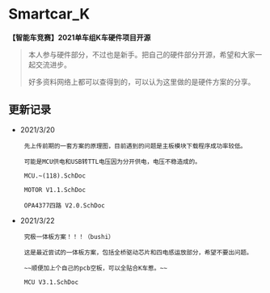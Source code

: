# Smartcar_K
**【智能车竞赛】2021单车组K车硬件项目开源**

> 本人参与硬件部分，不过也是新手。把自己的硬件部分开源，希望和大家一起交流进步。
> 
> 好多资料网络上都可以查得到的，可以认为这里做的是硬件方案的分享。

## 更新记录 ##

 - 2021/3/20

        先上传前期的一套方案的原理图，目前遇到的问题是主板模块下载程序成功率较低。
        
        可能是MCU供电和USB转TTL电压因为分开供电，电压不稳造成的。

        MCU.~(118).SchDoc
        
        MOTOR V1.1.SchDoc
        
        OPA4377四路 V2.0.SchDoc
 - 2021/3/22

        究极一体板方案！！！（bushi）
        
        这是最近尝试的一体板方案，包括全桥驱动芯片和四电感运放部分，希望不要出问题。
        
        ~~顺便加上个自己的pcb空板，可以全贴合K车惹。~~
        
        MCU V3.1.SchDoc

